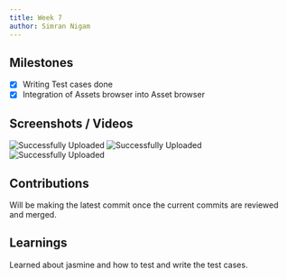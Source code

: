 ```yaml
---
title: Week 7
author: Simran Nigam
---
```


## Milestones
- [X] Writing Test cases done
- [X] Integration of Assets browser into Asset browser

## Screenshots / Videos 
![Successfully Uploaded](https://github.com/Code4GovTech/c4gt-milestones/assets/95395832/b8409f09-388a-491f-96f4-ab5dffd1e8ee)
![Successfully Uploaded](https://github.com/Code4GovTech/c4gt-milestones/assets/95395832/e65c0192-a101-4c84-9cf4-dd96a337d64d)
![Successfully Uploaded](https://github.com/Code4GovTech/c4gt-milestones/assets/95395832/66b0811d-d131-4d8a-abdc-e062e308fcc1)
## Contributions
Will be making the latest commit once the current commits are reviewed and merged.
## Learnings
Learned about jasmine and how to test and write the test cases.